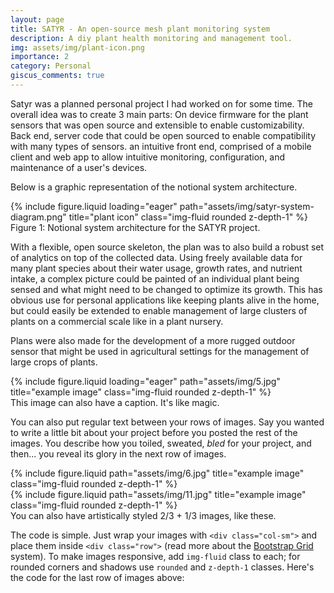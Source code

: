 ```yaml
---
layout: page
title: SATYR - An open-source mesh plant monitoring system
description: A diy plant health monitoring and management tool.
img: assets/img/plant-icon.png
importance: 2
category: Personal
giscus_comments: true
---
```


Satyr was a planned personal project I had worked on for some time. The overall idea was to create 3 main parts: On device firmware for the plant sensors that was open source and extensible to enable customizability. Back end, server code that could be open sourced to enable compatibility with many types of sensors. an intuitive front end, comprised of a mobile client and web app to allow intuitive monitoring, configuration, and maintenance of a user's devices.

Below is a graphic representation of the notional system architecture.

<div class="row">
    <div class="col-sm mt-3 mt-md-0">
        {% include figure.liquid loading="eager" path="assets/img/satyr-system-diagram.png" title="plant icon" class="img-fluid rounded z-depth-1" %}
    </div>
</div>
<div class="caption">
    Figure 1: Notional system architecture for the SATYR project.
</div>

With a flexible, open source skeleton, the plan was to also build a robust set of analytics on top of the collected data. Using freely available data for many plant species about their water usage, growth rates, and nutrient intake, a complex picture could be painted of an individual plant being sensed and what might need to be changed to optimize its growth. This has obvious use for personal applications like keeping plants alive in the home, but could easily be extended to enable management of large clusters of plants on a commercial scale like in a plant nursery.

Plans were also made for the development of a more rugged outdoor sensor that might be used in agricultural settings for the management of large crops of plants.



<div class="row">
    <div class="col-sm mt-3 mt-md-0">
        {% include figure.liquid loading="eager" path="assets/img/5.jpg" title="example image" class="img-fluid rounded z-depth-1" %}
    </div>
</div>
<div class="caption">
    This image can also have a caption. It's like magic.
</div>

You can also put regular text between your rows of images.
Say you wanted to write a little bit about your project before you posted the rest of the images.
You describe how you toiled, sweated, _bled_ for your project, and then... you reveal its glory in the next row of images.

<div class="row justify-content-sm-center">
    <div class="col-sm-8 mt-3 mt-md-0">
        {% include figure.liquid path="assets/img/6.jpg" title="example image" class="img-fluid rounded z-depth-1" %}
    </div>
    <div class="col-sm-4 mt-3 mt-md-0">
        {% include figure.liquid path="assets/img/11.jpg" title="example image" class="img-fluid rounded z-depth-1" %}
    </div>
</div>
<div class="caption">
    You can also have artistically styled 2/3 + 1/3 images, like these.
</div>

The code is simple.
Just wrap your images with `<div class="col-sm">` and place them inside `<div class="row">` (read more about the <a href="https://getbootstrap.com/docs/4.4/layout/grid/">Bootstrap Grid</a> system).
To make images responsive, add `img-fluid` class to each; for rounded corners and shadows use `rounded` and `z-depth-1` classes.
Here's the code for the last row of images above:


